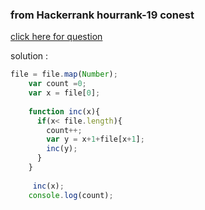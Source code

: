 ### from Hackerrank hourrank-19 conest

[click here for question](https://www.hackerrank.com/contests/hourrank-19/challenges/recover-the-array)

solution :
```js
file = file.map(Number);
    var count =0;
    var x = file[0];
   
    function inc(x){
      if(x< file.length){
        count++;
        var y = x+1+file[x+1];
        inc(y);
      }
    }
    
     inc(x);
    console.log(count);
```
